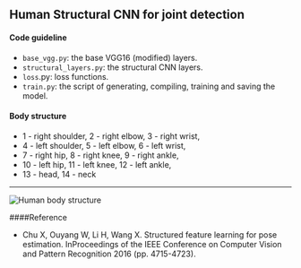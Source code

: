 ## Human Structural CNN for joint detection

#### Code guideline
* ```base_vgg.py```:  the base VGG16 (modified) layers.
* ```structural_layers.py```:  the structural CNN layers.
* ```loss```.py: loss functions. 
* ```train.py```: the script of generating, compiling, training and saving the model. 


#### Body structure
* 1 - right shoulder, 2 - right elbow, 3 - right wrist, 
* 4 - left shoulder, 5 - left elbow, 6 - left wrist, 
* 7 - right hip, 8 - right knee, 9 - right ankle, 
* 10 - left hip, 11 - left knee, 12 - left ankle, 
* 13 - head, 14 - neck

---
![](/home/brianyao/Documents/AI_challenger/readme_fig/human_body_structure.png  "Human body structure")

####Reference
* Chu X, Ouyang W, Li H, Wang X. Structured feature learning for pose estimation. InProceedings of the IEEE Conference on Computer Vision and Pattern Recognition 2016 (pp. 4715-4723).
